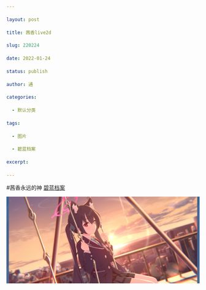 ```yaml
---

layout: post

title: 茜香live2d

slug: 220224

date: 2022-01-24

status: publish

author: 通

categories: 

  - 默认分类

tags: 

  - 图片

  - 碧蓝档案

excerpt: 

---
```


#茜香永远的神
[碧蓝档案](https://wiki.biligame.com/bluearchive/%E3%82%BB%E3%83%AA%E3%82%AB)

![blhx](./images/Screenshot_2022-01-24-13-40-28-654_com.nexon.bluearchive.jpg)
